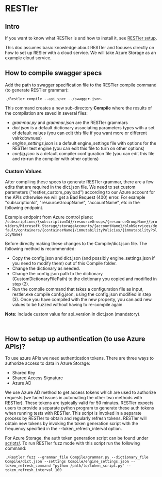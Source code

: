 # RESTler

## Intro

If you want to know what RESTler is and how to install it, see [RESTler setup](./docs/user-guide/Setup.md).

This doc assumes basic knowledge about RESTler and focuses directly on how to set up RESler with a cloud service. We will take Azure Storage as an example cloud service.

## How to compile swagger specs

Add the path to swagger specification file to the RESTler compile command (to generate RESTler grammar):
```
./Restler compile --api_spec ../swagger.json.
```

This command creates a new sub-directory **Compile** where the results of the compilation are saved in several files:
- _grammar.py_ and _grammar.json_ are the RESTler grammars
- _dict.json_ is a default dictionary associating parameters types with a set of default values (you can edit this file if you want more or different valrkdownues)
- _engine_settings.json_ is a default engine_settings file with options for the RESTler test engine (you can edit this file to turn on other options)
- _config.json_ is a default compiler configuration file (you can edit this file and re-run the compiler with other options)

### Custom Values

After compiling these specs to generate RESTler grammar, there are a few edits that are required in the dict.json file. We need to set custom parameters ("restler_custom_payload") according to our Azure account for the APIs otherwise we will get a Bad Request (400) error. For example "subscriptionId", "resourceGroupName", "accountName”, etc in the following endpoint.

Example endpoint from Azure control plane: `/subscriptions/{subscriptionId}/resourceGroups/{resourceGroupName}/providers/Microsoft.Storage/storageAccounts/{accountName}/blobServices/default/containers/{containerName}/immutabilityPolicies/{immutabilityPolicyName}`

Before directly making these changes to the Compile/dict.json file. The following method is recommended:
- Copy the config.json and dict.json (and possibly engine_settings.json if you need to modify them) out of this Compile folder.
- Change the dictionary as needed.
- Change the config.json path to the dictionary (CustomDictionaryFilePath) to the dictionary you copied and modified in step (2).
- Run the compile command that takes a configuration file as input, restler.exe compile config.json, using the config.json modified in step (3). Once you have compiled with the new property, you can add new values to be fuzzed without having to re-compile again.

**Note:** Include custom value for api_version in dict.json (mandatory).
<br/>

<br/>

## How to setup up authentication (to use Azure APIs)?



To use azure APIs we need authentication tokens. There are three ways to authorize access to data in Azure Storage:
- Shared Key
- Shared Access Signature
- Azure AD

We use Azure AD method to get access tokens which are used to authorize requests (we faced issues in automating the other two methods with RESTler). These tokens are typically valid for 50 minutes. RESTler expects users to provide a separate python program to generate these auth tokens when running tests with RESTler. This script is invoked in a separate process by RESTler to obtain and regularly refresh tokens. RESTler will obtain new tokens by invoking the token generation script with the frequency specified in the --token_refresh_interval option.

For Azure Storage, the auth token generation script can be found under [scripts/](./scripts/auth_token.py).
To run RESTler fuzz mode with this script run the following command:
```
./Restler fuzz --grammar_file Compile/grammar.py --dictionary_file Compile/dict.json --settings Compile/engine_settings.json --token_refresh_command "python /path/to/token_script.py" --token_refresh_interval 100
```

